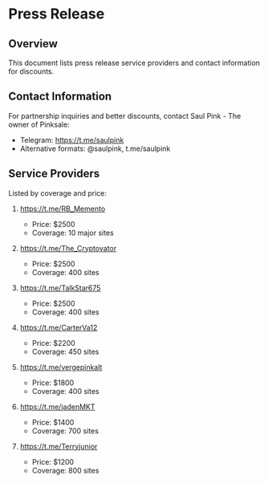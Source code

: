 # Press Release

## Overview
This document lists press release service providers and contact information for discounts.

## Contact Information
For partnership inquiries and better discounts, contact Saul Pink - The owner of Pinksale:
- Telegram: https://t.me/saulpink
- Alternative formats: @saulpink, t.me/saulpink

## Service Providers
Listed by coverage and price:

1. https://t.me/RB_Memento
   - Price: $2500
   - Coverage: 10 major sites

2. https://t.me/The_Cryptovator
   - Price: $2500
   - Coverage: 400 sites

3. https://t.me/TalkStar675
   - Price: $2500
   - Coverage: 400 sites

4. https://t.me/CarterVa12
   - Price: $2200
   - Coverage: 450 sites

5. https://t.me/vergepinkalt
   - Price: $1800
   - Coverage: 400 sites

6. https://t.me/jadenMKT
   - Price: $1400
   - Coverage: 700 sites

7. https://t.me/Terryjunior
   - Price: $1200
   - Coverage: 800 sites
